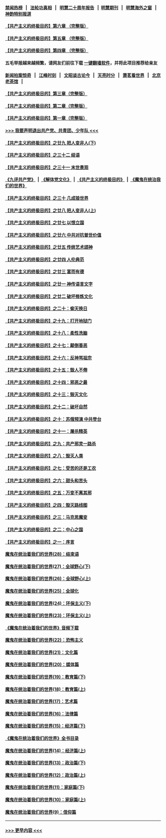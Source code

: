 #### [禁闻热榜](热点新闻.md?=0)  &nbsp;&nbsp;|&nbsp;&nbsp; [法轮功真相](https://github.com/gfw-breaker/truth/blob/master/README.md?=0) &nbsp;&nbsp;|&nbsp;&nbsp; [明慧二十周年报告](https://github.com/gfw-breaker/mh-reports/blob/master/README.md?=0) &nbsp;&nbsp;|&nbsp;&nbsp;[明慧期刊](https://github.com/gfw-breaker/mh-qikan) &nbsp;&nbsp;|&nbsp;&nbsp; [明慧海外之窗](https://github.com/gfw-breaker/mh-news/blob/master/README.md?=0) &nbsp;&nbsp;|&nbsp;&nbsp; [神韵特别报道](https://github.com/gfw-breaker/mh-news/blob/master/shenyun.md?=0)
#### [【共产主义的终极目的】第六章 （完整版）](../pages/nsc422/n11428913.md?t=03012202) 
#### [【共产主义的终极目的】第五章 （完整版）](../pages/nsc422/n11428912.md?t=03012202) 
#### [【共产主义的终极目的】第四章 （完整版）](../pages/nsc422/n11428907.md?t=03012202) 
#### 五毛举报越来越频繁，请网友们前往下载 [一键翻墙软件](https://github.com/gfw-breaker/ssr-accounts)，并将此项目推荐给亲友
#### [新闻拍案惊奇](https://github.com/gfw-breaker/banned-news/blob/master/pages/link4.md) &nbsp;&nbsp;|&nbsp;&nbsp; [江峰时刻](https://github.com/gfw-breaker/banned-news/blob/master/pages/link4.md) &nbsp;&nbsp;|&nbsp;&nbsp; [文昭谈古论今](https://github.com/gfw-breaker/banned-news/blob/master/pages/link4.md) &nbsp;&nbsp;|&nbsp;&nbsp; [天亮时分](https://github.com/gfw-breaker/banned-news/blob/master/pages/link4.md) &nbsp;&nbsp;|&nbsp;&nbsp; [萧茗看世界](https://github.com/gfw-breaker/banned-news/blob/master/pages/link4.md) &nbsp;&nbsp;|&nbsp;&nbsp; [北京老茶馆](https://github.com/gfw-breaker/banned-news/blob/master/pages/link4.md) &nbsp;&nbsp;|&nbsp;&nbsp; 
#### [【共产主义的终极目的】第三章（完整版）](../pages/nsc422/n11428848.md?t=03012202) 
#### [【共产主义的终极目的】第二章（完整版）](../pages/nsc422/n11428831.md?t=03012202) 
#### [【共产主义的终极目的】第一章（完整版）](../pages/nsc422/n11417651.md?t=03012202) 
#### [>>> 我要声明退出共产党、共青团、少年队 <<<](https://github.com/begood0513/goodnews/blob/master/quit/letter.md) 
#### [【共产主义的终极目的】之廿九 把人变非人(下)](../pages/nsc422/n11344140.md?t=03012202) 
#### [【共产主义的终极目的】之三十二 结语](../pages/nsc422/n11360535.md?t=03012202) 
#### [【共产主义的终极目的】之三十一 末世景观](../pages/nsc422/n11351129.md?t=03012202) 
#### [《九评共产党》](https://github.com/begood0513/9ping.md/blob/master/README.md) &nbsp;|&nbsp; [《解体党文化》](../../../../jtdwh.md/blob/master/README.md)  &nbsp;|&nbsp; [《共产主义的终极目的》](../../../../gczydzjmd.md/blob/master/README.md) &nbsp;|&nbsp; [《魔鬼在统治我们的世界》](../../../../mgztzwmdsj.md/blob/master/README.md) 
#### [【共产主义的终极目的】之三十 几成狼世界](../pages/nsc422/n11348280.md?t=03012202) 
#### [【共产主义的终极目的】之廿八 把人变非人(上)](../pages/nsc422/n11340492.md?t=03012202) 
#### [【共产主义的终极目的】之廿七 以恨立国](../pages/nsc422/n11336944.md?t=03012202) 
#### [【共产主义的终极目的】之廿六 中共对抗普世价值](../pages/nsc422/n11324785.md?t=03012202) 
#### [【共产主义的终极目的】之廿五 传统艺术颂神](../pages/nsc422/n11296396.md?t=03012202) 
#### [【共产主义的终极目的】之廿四 人伦典范](../pages/nsc422/n11296397.md?t=03012202) 
#### [【共产主义的终极目的】之廿三 富而有德](../pages/nsc422/n11283598.md?t=03012202) 
#### [【共产主义的终极目的】之廿一 神传语言文字](../pages/nsc422/n11263265.md?t=03012202) 
#### [【共产主义的终极目的】之廿二 破坏修炼文化](../pages/nsc422/n11245728.md?t=03012202) 
#### [【共产主义的终极目的】之二十：偷天换日](../pages/nsc422/n11238846.md?t=03012202) 
#### [【共产主义的终极目的】之十九：打开地狱门](../pages/nsc422/n11206376.md?t=03012202) 
#### [【共产主义的终极目的】之十八：柔性洗脑](../pages/nsc422/n11199994.md?t=03012202) 
#### [【共产主义的终极目的】之十七：颠倒善恶](../pages/nsc422/n11179782.md?t=03012202) 
#### [【共产主义的终极目的】之十六：反神骂祖宗](../pages/nsc422/n11166798.md?t=03012202) 
#### [【共产主义的终极目的】之十五：毁人不倦](../pages/nsc422/n11166792.md?t=03012202) 
#### [【共产主义的终极目的】之十四：邪恶之最](../pages/nsc422/n11150249.md?t=03012202) 
#### [【共产主义的终极目的】之十三：毁灭文化](../pages/nsc422/n11135227.md?t=03012202) 
#### [【共产主义的终极目的】之十二：破坏自然](../pages/nsc422/n11135214.md?t=03012202) 
#### [【共产主义的终极目的】之十：苏俄预演 中共登台](../pages/nsc422/n11118424.md?t=03012202) 
#### [【共产主义的终极目的】之十一：屠杀精英](../pages/nsc422/n11118442.md?t=03012202) 
#### [【共产主义的终极目的】之九：共产邪灵一路杀](../pages/nsc422/n11114139.md?t=03012202) 
#### [【共产主义的终极目的】之八：毁灭人类](../pages/nsc422/n11108503.md?t=03012202) 
#### [【共产主义的终极目的】之七：受苦的还是工农](../pages/nsc422/n11101809.md?t=03012202) 
#### [【共产主义的终极目的】之六：甜头和苦头](../pages/nsc422/n11096971.md?t=03012202) 
#### [【共产主义的终极目的】之五：万变不离其邪](../pages/nsc422/n11091285.md?t=03012202) 
#### [【共产主义的终极目的】之四：毁灭路线图](../pages/nsc422/n11086284.md?t=03012202) 
#### [【共产主义的终极目的】之三：马克思魔变](../pages/nsc422/n11061941.md?t=03012202) 
#### [【共产主义的终极目的】之二：中心之国](../pages/nsc422/n11047728.md?t=03012202) 
#### [【共产主义的终极目的】之一：序言](../pages/nsc422/n11086077.md?t=03012202) 
#### [魔鬼在统治着我们的世界(28)：结束语](../pages/nsc422/n10936246.md?t=03012202) 
#### [魔鬼在统治着我们的世界(27)：全球野心(下)](../pages/nsc422/n10928319.md?t=03012202) 
#### [魔鬼在统治着我们的世界(26)：全球野心(上)](../pages/nsc422/n10900318.md?t=03012202) 
#### [魔鬼在统治着我们的世界(25)：全球化](../pages/nsc422/n10788205.md?t=03012202) 
#### [魔鬼在统治着我们的世界(24)：环保主义(下)](../pages/nsc422/n10695307.md?t=03012202) 
#### [魔鬼在统治着我们的世界(23)：环保主义(上)](../pages/nsc422/n10688613.md?t=03012202) 
#### [《魔鬼在统治着我们的世界》音频下载](../pages/nsc422/n10635553.md?t=03012202) 
#### [魔鬼在统治着我们的世界(22)：恐怖主义](../pages/nsc422/n10614727.md?t=03012202) 
#### [魔鬼在统治着我们的世界(21)：文化篇](../pages/nsc422/n10597706.md?t=03012202) 
#### [魔鬼在统治着我们的世界(20)：媒体篇](../pages/nsc422/n10586579.md?t=03012202) 
#### [魔鬼在统治着我们的世界(19)：教育篇(下)](../pages/nsc422/n10564808.md?t=03012202) 
#### [魔鬼在统治着我们的世界(18)：教育篇(上)](../pages/nsc422/n10526970.md?t=03012202) 
#### [魔鬼在统治着我们的世界(17)：艺术篇](../pages/nsc422/n10499093.md?t=03012202) 
#### [魔鬼在统治着我们的世界(16)：法律篇](../pages/nsc422/n10485969.md?t=03012202) 
#### [魔鬼在统治着我们的世界(15)：经济篇(下)](../pages/nsc422/n10469975.md?t=03012202) 
#### [《魔鬼在统治着我们的世界》全书目录](../pages/nsc422/n10464261.md?t=03012202) 
#### [魔鬼在统治着我们的世界(14)：经济篇(上)](../pages/nsc422/n10457370.md?t=03012202) 
#### [魔鬼在统治着我们的世界(13)：政治篇(下)](../pages/nsc422/n10448270.md?t=03012202) 
#### [魔鬼在统治着我们的世界(12)：政治篇(上)](../pages/nsc422/n10444576.md?t=03012202) 
#### [魔鬼在统治着我们的世界(11)：家庭篇(下)](../pages/nsc422/n10440961.md?t=03012202) 
#### [魔鬼在统治着我们的世界(10)：家庭篇(上)](../pages/nsc422/n10435448.md?t=03012202) 
#### [魔鬼在统治着我们的世界(9)：信仰篇](../pages/nsc422/n10432159.md?t=03012202) 

----
#### [ >>> 更早内容 <<< ](../indexes/nsc422-earlier.md)
